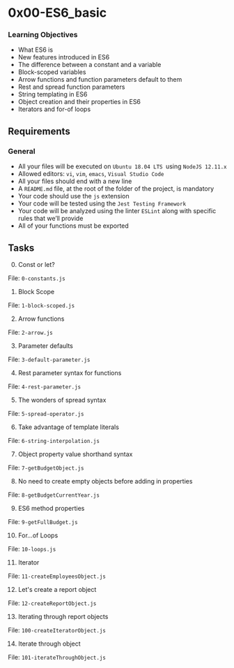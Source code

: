 # 0x00-ES6_basic

### Learning Objectives

- What ES6 is
- New features introduced in ES6
- The difference between a constant and a variable
- Block-scoped variables
- Arrow functions and function parameters default to them
- Rest and spread function parameters
- String templating in ES6
- Object creation and their properties in ES6
- Iterators and for-of loops

## Requirements
### General

- All your files will be executed on `Ubuntu 18.04 LTS `using `NodeJS 12.11.x`
- Allowed editors: `vi`, `vim`, `emacs`, `Visual Studio Code`
- All your files should end with a new line
- A `README.md` file, at the root of the folder of the project, is mandatory
- Your code should use the `js` extension
- Your code will be tested using the `Jest Testing Framework`
- Your code will be analyzed using the linter `ESLint` along with specific rules that we’ll provide
- All of your functions must be exported

## Tasks
0. Const or let?




File: `0-constants.js`

1. Block Scope



File: `1-block-scoped.js`


2. Arrow functions



File: `2-arrow.js`


3. Parameter defaults




File: `3-default-parameter.js`

4. Rest parameter syntax for functions




File: `4-rest-parameter.js`

5. The wonders of spread syntax




File: `5-spread-operator.js`

6. Take advantage of template literals




File: `6-string-interpolation.js`

7. Object property value shorthand syntax




File: `7-getBudgetObject.js`

8. No need to create empty objects before adding in properties



File: `8-getBudgetCurrentYear.js`

9. ES6 method properties





File: `9-getFullBudget.js`

10. For...of Loops




File: `10-loops.js`

 11. Iterator




File: `11-createEmployeesObject.js`

12. Let's create a report object



File: `12-createReportObject.js`


13. Iterating through report objects


File: `100-createIteratorObject.js`


14. Iterate through object







File: `101-iterateThroughObject.js`

